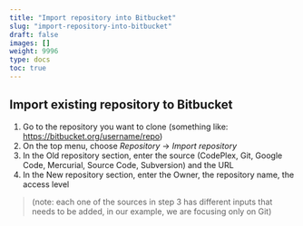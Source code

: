 ```yaml
---
title: "Import repository into Bitbucket"
slug: "import-repository-into-bitbucket"
draft: false
images: []
weight: 9996
type: docs
toc: true
---
```


## Import existing repository to Bitbucket
 1. Go to the repository you want to clone (something like:
    https://bitbucket.org/username/repo)
 2. On the top menu, choose *Repository* -> *Import repository*
 3. In the Old repository section, enter the source (CodePlex, Git, Google Code, Mercurial, Source Code, Subversion) and the URL 
 4. In the New repository section, enter the Owner, the repository name, the access level 

> (note: each one of the sources in step 3 has different inputs that needs to be
> added, in our example, we are focusing only on Git)

 

